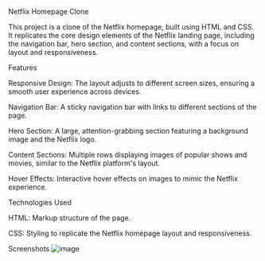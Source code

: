 Netflix Homepage Clone

This project is a clone of the Netflix homepage, built using HTML and CSS. It replicates the core design elements of the Netflix landing page, including the navigation bar, hero section, and content sections, with a focus on layout and responsiveness.

Features

Responsive Design: The layout adjusts to different screen sizes, ensuring a smooth user experience across devices.

Navigation Bar: A sticky navigation bar with links to different sections of the page.

Hero Section: A large, attention-grabbing section featuring a background image and the Netflix logo.

Content Sections: Multiple rows displaying images of popular shows and movies, similar to the Netflix platform's layout.

Hover Effects: Interactive hover effects on images to mimic the Netflix experience.


Technologies Used

HTML: Markup structure of the page.

CSS: Styling to replicate the Netflix homepage layout and responsiveness.

Screenshots
![image](https://github.com/user-attachments/assets/7ac62118-c691-499a-81c4-bc1a297754cc)

